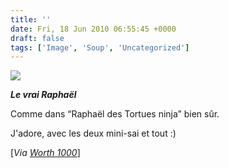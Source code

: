 ```yaml
---
title: ''
date: Fri, 18 Jun 2010 06:55:45 +0000
draft: false
tags: ['Image', 'Soup', 'Uncategorized']
---
```


![](https://madd0.files.wordpress.com/2010/06/tumblr_l4778xaeoe1qzn0y8o1_1280.jpg)

_**Le vrai Raphaël**_

Comme dans “Raphaël des Tortues ninja” bien sûr.

J'adore, avec les deux mini-sai et tout :)

\[_Via [Worth 1000](http://fxb.worth1000.com/entries/494299/ninja-turtle-in-real-life)_\]